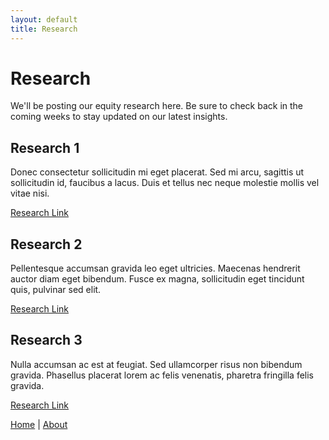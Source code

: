 ```yaml
---
layout: default
title: Research
---
```

# Research

We'll be posting our equity research here. Be sure to check back in the coming weeks to stay updated on our latest insights.

## Research 1

Donec consectetur sollicitudin mi eget placerat. Sed mi arcu, sagittis ut sollicitudin id, faucibus a lacus. Duis et tellus nec neque molestie mollis vel vitae nisi.

[Research Link](/files/sample.pdf)

## Research 2

Pellentesque accumsan gravida leo eget ultricies. Maecenas hendrerit auctor diam eget bibendum. Fusce ex magna, sollicitudin eget tincidunt quis, pulvinar sed elit.

[Research Link](/files/sample.pdf)

## Research 3

Nulla accumsan ac est at feugiat. Sed ullamcorper risus non bibendum gravida. Phasellus placerat lorem ac felis venenatis, pharetra fringilla felis gravida. 

[Research Link](/files/sample.pdf)

<a href="/index">Home</a> | <a href="/about">About</a>
